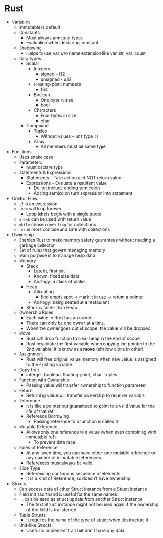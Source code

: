 # Rust

- Variables
    - Immutable is default
    - Constants
        - Must always annotate types
        - Evaluation when declaring constant
    - Shadowing
        - Helps to use var w/o name extension like var_str, var_count
    - Data types
        - Scalar
            - Integers
                - signed - i32
                - unsigned - u32
            - Floating-point numbers
                - f64
            - Boolean
                - One byte in size
                - bool
            - Characters
                - Four bytes in size
                - char
        - Compound
            - Tuples
                - Without values - unit type `()`
            - Array
                - All members must be same type
- Functions
    - Uses snake case
    - Parameters
        - Must declare type
    - Statements & Expressions
        - Statements - Take action and NOT return value
        - Expressions - Evaluate a resultant value
            - Do not include ending semicolon
            - Adding semicolon turn expression into statement
- Control Flow
    - `if` is an expression
    - `loop` will loop forever
        - Loop labels begin with a single quote
    - `break` can be used with return value
    - `while` chosen over `loop` for collections
    - `for` is more concise and safe with collections
- Ownership
    - Enables Rust to make memory safety guarantees without needing a garbage collector
    - Set of rules that govern managing memory
    - Main purpose is to manage heap data
    - Memory
        - Stack
            - Last in, first out
            - Known, fixed size data
            - Analogy: a stack of plates
        - Heap
            - Allocating
                - find empty spot → mark it in use → return a pointer
            - Analogy: being seated at a restaurant
        - Stack is faster than Heap
    - Ownership Rules
        - Each value in Rust has an owner.
        - There can only be one owner at a time.
        - When the owner goes out of scope, the value will be dropped.
    - Move
        - Rust call drop function to clear heap in the end of scope
        - Rust invalidate the first variable when copying the pointer to the 2nd variable, it is know as a **move** (shallow clone in other)
    - Assignment
        - Rust will free original value memory when new value is assigned to the existing variable
    - Copy trait
        - interger, boolean, floating-point, char, Tuples
    - Function with Ownership
        - Passing value will transfer ownership to function parameter
    - Return
        - Returning value will transfer ownership to receiver variable
    - Reference
        - It is like a pointer but guaranteed to point to a valid value for the life of that ref
        - Reference Borrowing
            - Passing reference to a function is called it
    - Mutable Reference
        - Allows only one reference to a value (when even combining with immutable ref)
            - To prevent data race
    - Rules of Reference
        - At any given time, you can have either one mutable reference or any number of immutable references.
        - References must always be valid.
    - Slice Type
        - Referencing continuous sequence of elements
        - It is a kind of Reference, so doesn’t have ownership
- Structs
    - Can access data of other Struct instance from a Struct instance
    - Field init shorthand is useful for the same names
    - `..` can be used as struct update from another Struct instance
        - The first Struct instance might not be used again if the ownership of the field is transferred
    - Tuple Structs
        - It requires the name of the type of struct when destructure it
    - Unit-like Structs
        - Useful to implement trait but don’t have any data
